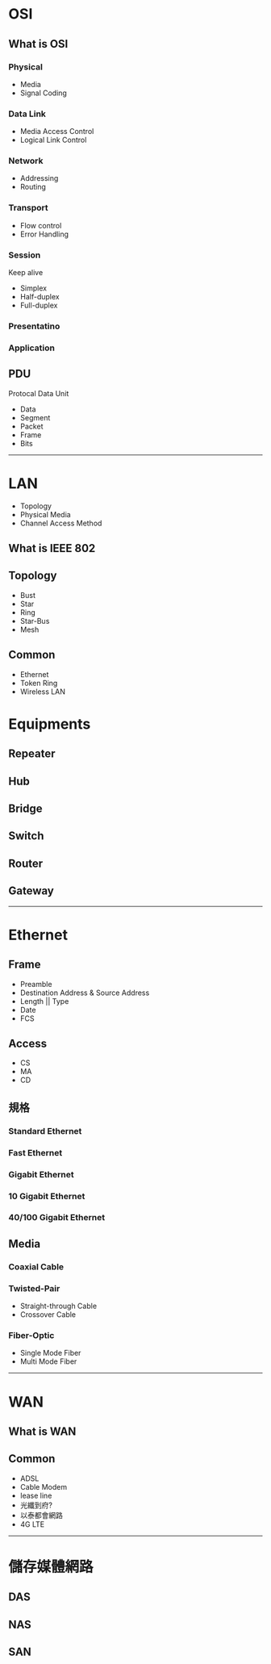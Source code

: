 # OSI
## What is OSI
### Physical
- Media
- Signal Coding
### Data Link
- Media Access Control
- Logical Link Control
### Network
- Addressing
- Routing
### Transport
- Flow control
- Error Handling
### Session
Keep alive
- Simplex
- Half-duplex
- Full-duplex
### Presentatino
### Application
## PDU
Protocal Data Unit
- Data
- Segment
- Packet
- Frame
- Bits

--- 

# LAN
- Topology
- Physical Media
- Channel Access Method

## What is IEEE 802
## Topology
- Bust
- Star
- Ring
- Star-Bus
- Mesh

## Common
- Ethernet
- Token Ring
- Wireless LAN


# Equipments
## Repeater
## Hub
## Bridge
## Switch
## Router
## Gateway

---

# Ethernet
## Frame
- Preamble
- Destination Address & Source Address
- Length || Type
- Date
- FCS
## Access
- CS
- MA
- CD
## 規格
### Standard Ethernet
### Fast Ethernet
### Gigabit Ethernet
### 10 Gigabit Ethernet
### 40/100 Gigabit Ethernet
## Media
### Coaxial Cable
### Twisted-Pair
- Straight-through Cable
- Crossover Cable
### Fiber-Optic
- Single Mode Fiber
- Multi Mode Fiber

---

# WAN

## What is WAN

## Common
- ADSL
- Cable Modem
- lease line
- 光纖到府?
- 以泰都會網路
- 4G LTE

---

# 儲存媒體網路
## DAS
## NAS
## SAN